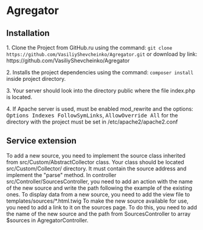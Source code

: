 # Agregator

<h2>Installation</h2>

<p>1. Clone the Project from GitHub.ru using the command: <code>git clone https://github.com/VasiliyShevcheinko/Agregator.git</code> or download by link: https://github.com/VasiliyShevcheinko/Agregator</p>
<p>2. Installs the project dependencies using the command: <code>composer install</code> inside project directory.</p>
<p>3. Your server should look into the directory public where the file index.php is located.</p>
<p>4. If Apache server is used, must be enabled mod_rewrite and the options: <samp>Options Indexes FollowSymLinks</samp>, <samp>AllowOverride All</samp> for the directory with the project must be set in /etc/apache2/apache2.conf</p>

<h2>Service extension</h2>

<p> To add a new source, you need to implement the source class inherited from src/Custom/AbstractCollector class. Your class should be located src/Custom/Collector/ directory. It must contain the source address and implement the "parse" method.
  In controller src/Controller/SourcesController, you need to add an action with the name of the new source and write the path following the example of the existing ones. 
  To display data from a new source, you need to add the view file to templates/sources/*.html.twig To make the new source available for use, you need to add a link to it on the sources page. To do this, you need to add the name of the new source and the path from SourcesController to array $sources in AgregatorController. </p>
